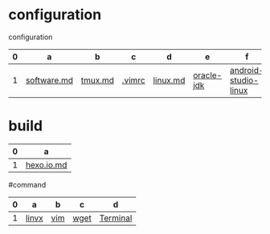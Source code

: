 # configuration
configuration

0|a|b|c|d|e|f
---|---|---|---|---|---|---
1|[software.md](https://github.com/hoseahsu/configuration/blob/master/config/software.md)|[tmux.md](https://github.com/hoseahsu/configuration/blob/master/config/tmux.md)|[.vimrc](https://github.com/hoseahsu/configuration/blob/master/config/.vimrc)|[linux.md](https://github.com/hoseahsu/configuration/blob/master/config/linux.md)|[oracle-jdk](https://github.com/hoseahsu/configuration/blob/master/config/oracle-jdk.md)|[android-studio-linux](https://github.com/hoseahsu/configuration/blob/master/config/android-studio-linux.md)

# build

0|a
---|---
1|[hexo.io.md](https://github.com/hoseahsu/configuration/blob/master/build/hexo.io.md)
[]()
[]()
[]()

#command


0|a|b|c|d
---|---|---|---|---
1|[linvx](https://github.com/hoseahsu/configuration/blob/master/command/linux.md)|[vim](https://github.com/hoseahsu/configuration/blob/master/command/vim.md)|[wget](https://github.com/hoseahsu/configuration/blob/master/command/wget.md)|[Terminal](https://github.com/hoseahsu/configuration/blob/master/command/Terminal.md)
